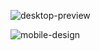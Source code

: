 ![desktop-preview](https://github.com/eldmar/Frontend-mentor/assets/14968180/625d03cc-e03f-4bdc-b9b9-12a2f6ae8f48)

![mobile-design](https://github.com/eldmar/Frontend-mentor/assets/14968180/9c33fc15-7e4d-4b45-8db1-4e4f4044342e)
